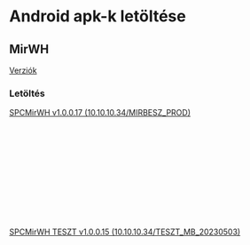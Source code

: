 <script type="text/javascript" src="js/jquery.min.js"></script>
<script type="text/javascript" src="js/qrcode.js"></script>

# Android apk-k letöltése

## MirWH

[Verziók](mirwh.docs/verziok.md)

### Letöltés

<a href="download/com.spc.mirwh.apk" download>SPCMirWH v1.0.0.17 (10.10.10.34/MIRBESZ_PROD)</a>
<div id="qrcodemirwh" style="width:100px; height:100px; margin:25px;"></div>

<br/><br/>

<a href="download/com.spc.mirwhteszt.apk" download>SPCMirWH TESZT v1.0.0.15 (10.10.10.34/TESZT_MB_20230503)</a>
<div id="qrcodemirwhteszt" style="width:100px; height:100px; margin:25px;"></div>

<br/><br/>



<script type="text/javascript">
var qrcodemirwh = new QRCode(document.getElementById("qrcodemirwh"), {
    text   : "https://SpecSD.github.io/download/com.spc.mirwh.apk",
	width  : 100,
	height : 100
});
var qrcodemirwhteszt = new QRCode(document.getElementById("qrcodemirwhteszt"), {
    text   : "https://SpecSD.github.io/download/com.spc.mirwhteszt.apk",
	width  : 100,
	height : 100
});

</script>